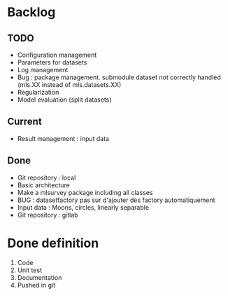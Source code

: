 # Backlog

## TODO
* Configuration management
* Parameters for datasets
* Log management
* Bug : package management. submodule dataset not correctly handled (mls.XX instead of mls.datasets.XX)
* Regularization
* Model evaluation (split datasets)

## Current
* Result management : input data

## Done
* Git repository : local
* Basic architecture
* Make a mlsurvey package including all classes
* BUG : datasetfactory pas sur d'ajouter des factory automatiquement
* Input data : Moons, circles, linearly separable
* Git repository : gitlab

# Done definition
1. Code 
2. Unit test
3. Documentation
4. Pushed in git
